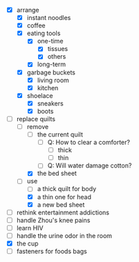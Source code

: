 - [x] arrange
	- [x] instant noodles
	- [x] coffee
	- [x] eating tools
		- [x] one-time
			- [x] tissues
			- [x] others
		- [x] long-term
	- [x] garbage buckets
		- [x] living room
		- [x] kitchen
	- [x] shoelace
		- [x] sneakers
		- [x] boots
- [ ] replace quilts
	- [ ] remove
		- [ ] the current quilt
			- [ ] Q: How to clear a comforter?
				- [ ] thick
				- [ ] thin
			- [ ] Q: Will water damage cotton?
		- [x] the bed sheet
	- [ ] use
		- [ ] a thick quilt for body
		- [x] a thin one for head
		- [x] a new bed sheet
- [ ] rethink entertainment addictions
- [ ] handle Zhou's knee pains
- [ ] learn HIV
- [ ] handle the urine odor in the room
- [x] the cup
- [ ] fasteners for foods bags
<!--stackedit_data:
eyJoaXN0b3J5IjpbLTE5NTUyNzkzMywtMTc3NTYyMzM0MV19
-->